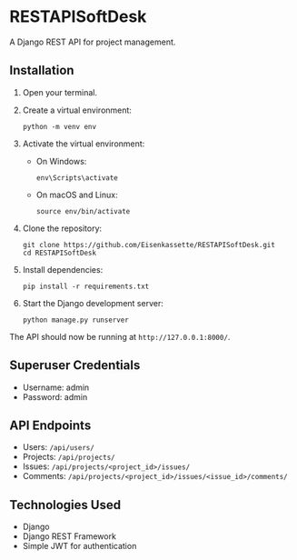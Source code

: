 # RESTAPISoftDesk

A Django REST API for project management.

## Installation

1. Open your terminal.

2. Create a virtual environment:
   ```
   python -m venv env
   ```

3. Activate the virtual environment:
   - On Windows:
     ```
     env\Scripts\activate
     ```
   - On macOS and Linux:
     ```
     source env/bin/activate
     ```

4. Clone the repository:
   ```
   git clone https://github.com/Eisenkassette/RESTAPISoftDesk.git
   cd RESTAPISoftDesk
   ```

5. Install dependencies:
   ```
   pip install -r requirements.txt
   ```

6. Start the Django development server:
   ```
   python manage.py runserver
   ```

The API should now be running at `http://127.0.0.1:8000/`.

## Superuser Credentials

- Username: admin
- Password: admin

## API Endpoints

- Users: `/api/users/`
- Projects: `/api/projects/`
- Issues: `/api/projects/<project_id>/issues/`
- Comments: `/api/projects/<project_id>/issues/<issue_id>/comments/`

## Technologies Used

- Django
- Django REST Framework
- Simple JWT for authentication
